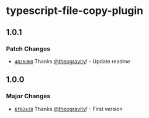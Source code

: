 # typescript-file-copy-plugin

## 1.0.1

### Patch Changes

- [`4826d60`](https://github.com/theogravity/typescript-file-copy-plugin/commit/4826d60a15a5805cc9ae49bee62e9391eb84c5b8) Thanks [@theogravity](https://github.com/theogravity)! - Update readme

## 1.0.0

### Major Changes

- [`6f02e30`](https://github.com/theogravity/typescript-file-copy-plugin/commit/6f02e30db32e5d7b016822c4c93f488e7846e599) Thanks [@theogravity](https://github.com/theogravity)! - First version
